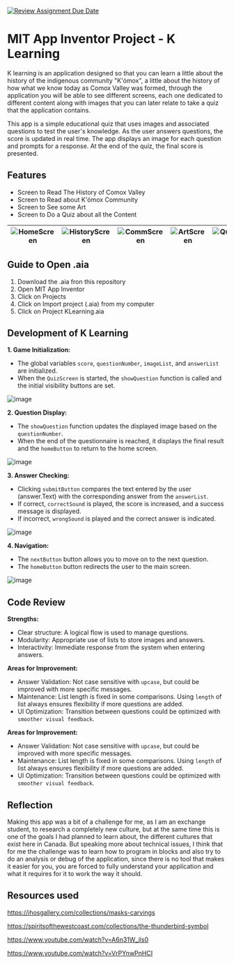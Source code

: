 [![Review Assignment Due Date](https://classroom.github.com/assets/deadline-readme-button-22041afd0340ce965d47ae6ef1cefeee28c7c493a6346c4f15d667ab976d596c.svg)](https://classroom.github.com/a/so8F8uYz)
# MIT App Inventor Project - K Learning

K learning is an application designed so that you can learn a little about the history of the indigenous community "K'ómox", a little about the history of how what we know today as Comox Valley was formed, through the application you will be able to see different screens, each one dedicated to different content along with images that you can later relate to take a quiz that the application contains.

This app is a simple educational quiz that uses images and associated questions to test the user's knowledge. As the user answers questions, the score is updated in real time. The app displays an image for each question and prompts for a response. At the end of the quiz, the final score is presented.

## Features
* Screen to Read The History of Comox Valley
* Screen to Read about K'ómox Community
* Screen to See some Art
* Screen to Do a Quiz about all the Content

| ![HomeScreen](https://github.com/user-attachments/assets/0aa1e8e0-bc5d-4211-80ff-e7b6a7da58ad) | ![HistoryScreen](https://github.com/user-attachments/assets/81daaa73-c385-4305-9929-61bbb76645d6) | ![CommScreen](https://github.com/user-attachments/assets/e82a7ec6-d460-4aff-8e04-9d49660cae5a) | ![ArtScreen](https://github.com/user-attachments/assets/159e9fe0-d29c-4e88-a771-2d853707c64d) | ![QuizScreen](https://github.com/user-attachments/assets/80a05bc1-5ca1-43fc-b890-54c38a9b8725) |
|----------------------------------------------|----------------------------------------------|----------------------------------------------|----------------------------------------------|----------------------------------------------|

## Guide to Open .aia

1. Download the .aia fron this repository
2. Open MIT App Inventor
3. Click on Projects
4. Click on Import project (.aia) from my computer
5. Click on Project KLearning.aia


## Development of K Learning

**1. Game Initialization:**
  * The global variables `score`, `questionNumber`, `imageList`, and `answerList` are initialized.
  * When the `QuizScreen` is started, the `showQuestion` function is called and the initial visibility buttons are set.

![image](https://github.com/user-attachments/assets/cc4b3bab-72c0-4a8c-ba4c-4885a73eb00f)

**2. Question Display:**
  * The `showQuestion` function updates the displayed image based on the `questionNumber`.
  * When the end of the questionnaire is reached, it displays the final result and the `homeButton` to return to the home screen.

![image](https://github.com/user-attachments/assets/85499b11-74d6-4de8-9c06-b6ac7b9b9dcf)

**3. Answer Checking:**
  * Clicking `submitButton` compares the text entered by the user (answer.Text) with the corresponding answer from the `answerList`.
  * If correct, `correctSound` is played, the score is increased, and a success message is displayed.
  * If incorrect, `wrongSound` is played and the correct answer is indicated.

![image](https://github.com/user-attachments/assets/245f8d9b-dec1-4c39-93f8-5c6b308ed1f9)

**4. Navigation:**
  * The `nextButton` button allows you to move on to the next question.
  * The `homeButton` button redirects the user to the main screen.

![image](https://github.com/user-attachments/assets/e58c092f-67a6-4679-8af0-7a46832cfc7d)

## Code Review

**Strengths:**
  * Clear structure: A logical flow is used to manage questions.
  * Modularity: Appropriate use of lists to store images and answers.
  * Interactivity: Immediate response from the system when entering answers.

**Areas for Improvement:**
  * Answer Validation: Not case sensitive with `upcase`, but could be improved with more specific messages.
  * Maintenance: List length is fixed in some comparisons. Using `length` of list always ensures flexibility if more questions are added.
  * UI Optimization: Transition between questions could be optimized with `smoother visual feedback`.

**Areas for Improvement:**
  * Answer Validation: Not case sensitive with `upcase`, but could be improved with more specific messages.
  * Maintenance: List length is fixed in some comparisons. Using `length` of list always ensures flexibility if more questions are added.
  * UI Optimization: Transition between questions could be optimized with `smoother visual feedback`.

## Reflection
Making this app was a bit of a challenge for me, as I am an exchange student, to research a completely new culture, but at the same time this is one of the goals I had planned to learn about, the different cultures that exist here in Canada. But speaking more about technical issues, I think that for me the challenge was to learn how to program in blocks and also try to do an analysis or debug of the application, since there is no tool that makes it easier for you, you are forced to fully understand your application and what it requires for it to work the way it should.


## Resources used

https://ihosgallery.com/collections/masks-carvings

https://spiritsofthewestcoast.com/collections/the-thunderbird-symbol

https://www.youtube.com/watch?v=A6n31W_ils0

https://www.youtube.com/watch?v=VrPYnwPnHCI
